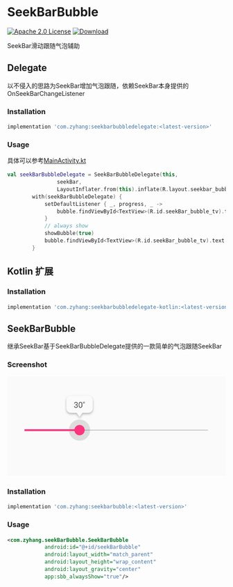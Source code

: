 # SeekBarBubble
[![Apache 2.0 License](https://img.shields.io/badge/license-Apache%202.0-blue.svg?style=flat)](http://www.apache.org/licenses/LICENSE-2.0.html)
[![Download](https://api.bintray.com/packages/zyhang/maven/seekBarBubbleDelegate/images/download.svg)](https://bintray.com/zyhang/maven/seekBarBubbleDelegate/_latestVersion)

SeekBar滑动跟随气泡辅助

## Delegate

以不侵入的思路为SeekBar增加气泡跟随，依赖SeekBar本身提供的OnSeekBarChangeListener

### Installation
```gradle
implementation 'com.zyhang:seekbarbubbledelegate:<latest-version>'
```

### Usage
具体可以参考[MainActivity.kt](https://github.com/izyhang/SeekBarBubble/blob/master/app/src/main/kotlin/com/zyhang/seekBarBubble/example/MainActivity.kt)
```kotlin
val seekBarBubbleDelegate = SeekBarBubbleDelegate(this,
                seekBar,
                LayoutInflater.from(this).inflate(R.layout.seekbar_bubble, null))
        with(seekBarBubbleDelegate) {
            setDefaultListener { _, progress, _ ->
                bubble.findViewById<TextView>(R.id.seekBar_bubble_tv).text = "$progress''"
            }
            // always show
            showBubble(true)
            bubble.findViewById<TextView>(R.id.seekBar_bubble_tv).text = "${seekBar.progress}''"
        }
```

## Kotlin 扩展

### Installation
```gradle
implementation 'com.zyhang:seekbarbubbledelegate-kotlin:<latest-version>'
```

## SeekBarBubble

继承SeekBar基于SeekBarBubbleDelegate提供的一款简单的气泡跟随SeekBar

### Screenshot
![](screenshot/1.png)

### Installation
```gradle
implementation 'com.zyhang:seekbarbubble:<latest-version>'
```

### Usage
```xml
<com.zyhang.seekBarBubble.SeekBarBubble
            android:id="@+id/seekBarBubble"
            android:layout_width="match_parent"
            android:layout_height="wrap_content"
            android:layout_gravity="center"
            app:sbb_alwaysShow="true"/>
```
